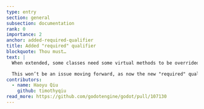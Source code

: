 ```yaml
---
type: entry
section: general
subsection: documentation
rank: 0
importance: 2
anchor: added-required-qualifier
title: Added "required" qualifier
blockquote: Thou must…
text: |
  When extended, some classes need some virtual methods to be overrided in order to work. But it wasn't always obvious in the documentation.

  This won’t be an issue moving forward, as now the new "required" qualifier will come right after "virtual" where applicable.
contributors:
  - name: Haoyu Qiu
    github: timothyqiu
read_more: https://github.com/godotengine/godot/pull/107130
---
```

